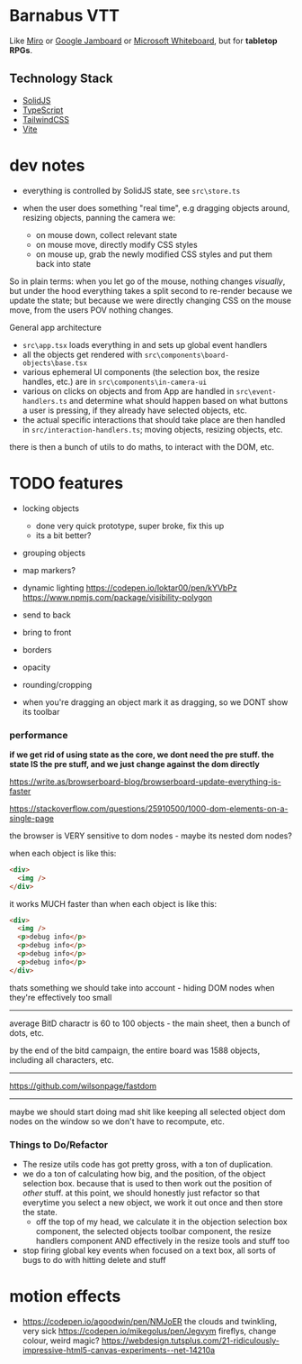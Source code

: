 # Barnabus VTT

Like [Miro](https://miro.com/app/dashboard/) or [Google Jamboard](https://jamboard.google.com/) or [Microsoft Whiteboard](https://www.microsoft.com/en-gb/microsoft-365/microsoft-whiteboard/digital-whiteboard-app), but for **tabletop RPGs**.

## Technology Stack

- [SolidJS](https://www.solidjs.com/)
- [TypeScript](https://www.typescriptlang.org/)
- [TailwindCSS](https://tailwindcss.com/)
- [Vite](https://vitejs.dev/)

# dev notes

- everything is controlled by SolidJS state, see `src\store.ts`
- when the user does something "real time", e.g dragging objects around, resizing objects, panning the camera we:

  - on mouse down, collect relevant state
  - on mouse move, directly modify CSS styles
  - on mouse up, grab the newly modified CSS styles and put them back into state

So in plain terms: when you let go of the mouse, nothing changes _visually_, but under the hood everything takes a split second to re-render because we update the state; but because we were directly changing CSS on the mouse move, from the users POV nothing changes.

General app architecture

- `src\app.tsx` loads everything in and sets up global event handlers
- all the objects get rendered with `src\components\board-objects\base.tsx`
- various ephemeral UI components (the selection box, the resize handles, etc.) are in `src\components\in-camera-ui`
- various on clicks on objects and from App are handled in `src\event-handlers.ts` and determine what should happen based on what buttons a user is pressing, if they already have selected objects, etc.
- the actual specific interactions that should take place are then handled in `src/interaction-handlers.ts`; moving objects, resizing objects, etc.

there is then a bunch of utils to do maths, to interact with the DOM, etc.

# TODO features

- locking objects
  - done very quick prototype, super broke, fix this up
  - its a bit better?
- grouping objects
- map markers?

- dynamic lighting
  https://codepen.io/loktar00/pen/kYVbPz
  https://www.npmjs.com/package/visibility-polygon

- send to back
- bring to front
- borders
- opacity
- rounding/cropping

- when you're dragging an object mark it as dragging, so we DONT show its toolbar

### performance

**if we get rid of using state as the core, we dont need the pre stuff. the state IS the pre stuff, and we just change against the dom directly**

https://write.as/browserboard-blog/browserboard-update-everything-is-faster

https://stackoverflow.com/questions/25910500/1000-dom-elements-on-a-single-page

the browser is VERY sensitive to dom nodes - maybe its nested dom nodes?

when each object is like this:

```html
<div>
  <img />
</div>
```

it works MUCH faster than when each object is like this:

```html
<div>
  <img />
  <p>debug info</p>
  <p>debug info</p>
  <p>debug info</p>
  <p>debug info</p>
</div>
```

thats something we should take into account - hiding DOM nodes when
they're effectively too small

---

average BitD charactr is 60 to 100 objects - the main sheet, then a bunch of dots, etc.

by the end of the bitd campaign, the entire board was 1588 objects, including all characters, etc.

---

https://github.com/wilsonpage/fastdom

---

maybe we should start doing mad shit like keeping all selected object dom nodes on the window so we don't have to recompute, etc.

### Things to Do/Refactor

- The resize utils code has got pretty gross, with a ton of duplication.
- we do a ton of calculating how big, and the position, of the object selection box. because that is used to then work out the position of _other_ stuff. at this point, we should honestly just refactor so that everytime you select a new object, we work it out once and then store the state.
  - off the top of my head, we calculate it in the objection selection box component, the selected objects toolbar component, the resize handlers component AND effectively in the resize tools and stuff too
- stop firing global key events when focused on a text box, all sorts of bugs to do with hitting delete and stuff

# motion effects

- https://codepen.io/agoodwin/pen/NMJoER
  the clouds and twinkling, very sick
  https://codepen.io/mikegolus/pen/Jegvym
  fireflys, change colour, weird magic?
  https://webdesign.tutsplus.com/21-ridiculously-impressive-html5-canvas-experiments--net-14210a
